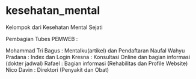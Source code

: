 # kesehatan_mental
Kelompok dari Kesehatan Mental Sejati

Pembagian Tubes PEMWEB :

Mohammad Tri Bagus : Mentalku(artikel) dan Pendaftaran 
Naufal Wahyu Pradana : Index dan Login 
Kresna : Konsultasi Online dan bagian informasi (dokter jadwal) 
Rafael : Bagian informasi (Rehabilitas dan Profile Website) 
Nico Davin : Direktori (Penyakit dan Obat)
